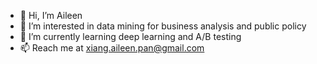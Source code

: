 - 👋 Hi, I’m Aileen
- 👀 I’m interested in data mining for business analysis and public policy
- 🌱 I’m currently learning deep learning and A/B testing
- 📫 Reach me at xiang.aileen.pan@gmail.com

<!---
xiang-aileen-pan/xiang-aileen-pan is a ✨ special ✨ repository because its `README.md` (this file) appears on your GitHub profile.
You can click the Preview link to take a look at your changes.
--->
